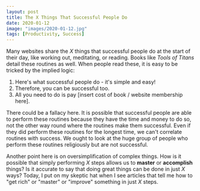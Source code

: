 ```yaml
---
layout: post
title: The X Things That Successful People Do
date: 2020-01-12
image: "images/2020-01-12.jpg"
tags: [Productivity, Success]
---
```

Many websites share the *X* things that successful people do at the start of their day, like working out, meditating, or reading. Books like *Tools of Titans* detail these routines as well. When people read these, it is easy to be tricked by the implied logic:

1. Here's what successful people do - it's simple and easy!
2. Therefore, you can be successful too.
3. All you need to do is pay [insert cost of book / website membership here].
  
There could be a fallacy here. It is possible that successful people are able to perform these routines because they have the time and money to do so, not the other way round where the routines make them successful. Even if they did perform these routines for the longest time, we can't correlate routines with success. We ought to look at the huge group of people who perform these routines religiously but are not successful.

Another point here is on oversimplification of complex things. How is it possible that simply performing *X* steps allows us to **master** or **accomplish** things? Is it accurate to say that doing great things can be done in just *X* ways? Today, I put on my skeptic hat when I see articles that tell me how to "get rich" or "master" or "improve" something in just *X* steps.